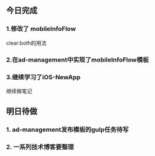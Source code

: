 ## 今日完成
### 1.修改了 mobileInfoFlow
clear:both的用法
### 2.在ad-management中实现了mobileInfoFlow模板

### 3.继续学习了iOS-NewApp
继续做笔记

## 明日待做
### 1. ad-management发布模板的gulp任务待写
### 2. 一系列技术博客要整理